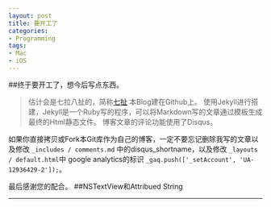 ```yaml
---
layout: post
title: 要开工了
categories:
- Programming
tags:
- Mac
- iOS
---
```


     
	 
##终于要开工了，想今后写点东西。
>估计会是七拉八扯的，简称[七扯](sevenCHE.com)
>本Blog建在Github上。
>使用Jekyll进行搭建，Jekyll是一个Ruby写的程序，可以将Markdown写的文章通过模板生成最终的Html静态文件。
博客文章的评论功能使用了Disqus。

如果你直接拷贝或Fork本Git库作为自己的博客，一定不要忘记删除我写的文章以及修改 `_includes / comments.md` 中的disqus_shortname，以及修改 `_layouts / default.html`中 google analytics的标识  `_gaq.push(['_setAccount', 'UA-12936429-2']);`。

最后感谢您的配合。
##NSTextView和Attribued String

----
